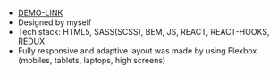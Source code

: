 * [DEMO-LINK](https://andreymalyshev147.github.io/react-contact-list/)
* Designed by myself
* Tech stack: HTML5, SASS(SCSS), BEM, JS, REACT, REACT-HOOKS, REDUX
* Fully responsive and adaptive layout was made by using Flexbox (mobiles, tablets, laptops, high screens)
